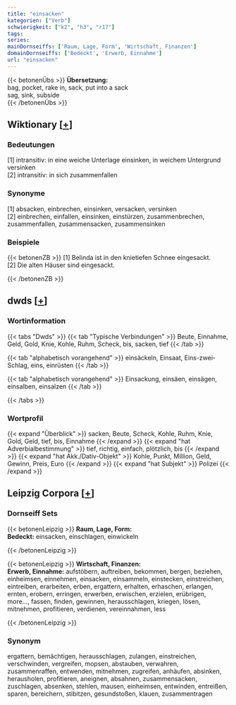 ```yaml
---
title: "einsacken"
kategorien: ["Verb"]
schwierigkeit: ["k2", "h3", "r17"]
tags:
series:
mainDornseiffs: ['Raum, Lage, Form', 'Wirtschaft, Finanzen']
domainDornseiffs: ['Bedeckt', 'Erwerb, Einnahme']
url: "einsacken"
---
```


{{< betonenÜbs >}}
**Übersetzung:**  
bag, pocket, rake in, sack, put into a sack  
sag, sink, subside  
{{< /betonenÜbs >}}

## Wiktionary [[+](https://de.wiktionary.org/wiki/einsacken)]

### Bedeutungen
[1] intransitiv: in eine weiche Unterlage einsinken, in weichem Untergrund versinken  
[2] intransitiv: in sich zusammenfallen  

### Synonyme
[1] absacken, einbrechen, einsinken, versacken, versinken  
[2] einbrechen, einfallen, einsinken, einstürzen, zusammenbrechen, zusammenfallen, zusammensacken, zusammensinken  

### Beispiele
{{< betonenZB >}}
[1] Belinda ist in den knietiefen Schnee eingesackt.  
[2] Die alten Häuser sind eingesackt.  

{{< /betonenZB >}}


## dwds [[+](https://www.dwds.de/wb/einsacken)]

### Wortinformation
{{< tabs "Dwds" >}}
{{< tab "Typische Verbindungen" >}}
Beute, Einnahme, Geld, Gold, Knie, Kohle, Ruhm, Scheck, bis, sacken, tief
{{< /tab >}}

{{< tab "alphabetisch vorangehend" >}}
einsäckeln, Einsaat, Eins-zwei-Schlag, eins, einrüsten
{{< /tab >}}

{{< tab "alphabetisch vorangehend" >}}
Einsackung, einsäen, einsägen, einsalben, einsalzen
{{< /tab >}}

{{< /tabs >}}

### Wortprofil
{{< expand "Überblick" >}} sacken, Beute, Scheck, Kohle, Ruhm, Knie, Gold, Geld, tief, bis, Einnahme {{< /expand >}}
{{< expand "hat Adverbialbestimmung" >}} tief, richtig, einfach, plötzlich, bis {{< /expand >}}
{{< expand "hat Akk./Dativ-Objekt" >}} Kohle, Punkt, Million, Geld, Gewinn, Preis, Euro {{< /expand >}}
{{< expand "hat Subjekt" >}} Polizei {{< /expand >}}

## Leipzig Corpora [[+](https://corpora.uni-leipzig.de/en/res?word=einsacken&corpusId=deu_newscrawl-public_2018)]

### Dornseiff Sets
{{< betonenLeipzig >}}
**Raum, Lage, Form:**  
**Bedeckt:** einsacken, einschlagen, einwickeln  

{{< /betonenLeipzig >}}


{{< betonenLeipzig >}}
**Wirtschaft, Finanzen:**  
**Erwerb, Einnahme:** aufstöbern, auftreiben, bekommen, bergen, beziehen, einheimsen, einnehmen, einsacken, einsammeln, einstecken, einstreichen, eintreiben, erarbeiten, erben, ergattern, erhalten, erhaschen, erlangen, ernten, erobern, erringen, erwerben, erwischen, erzielen, erübrigen, more..., fassen, finden, gewinnen, herausschlagen, kriegen, lösen, mitnehmen, profitieren, verdienen, vereinnahmen, less  

{{< /betonenLeipzig >}}

### Synonym
ergattern, bemächtigen, herausschlagen, zulangen, einstreichen, verschwinden, vergreifen, mopsen, abstauben, verwahren, zusammenraffen, entwenden, mitnehmen, zugreifen, anhäufen, absinken, herausholen, profitieren, aneignen, absahnen, zusammensacken, zuschlagen, absenken, stehlen, mausen, einheimsen, entwinden, entreißen, sparen, bereichern, stibitzen, gesundstoßen, klauen, zusammentragen

